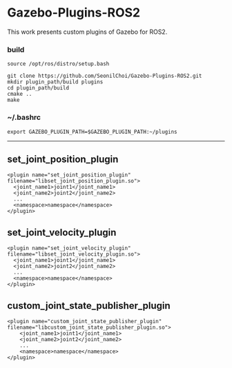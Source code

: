 # Gazebo-Plugins-ROS2

This work presents custom plugins of Gazebo for ROS2.

### build
```
source /opt/ros/distro/setup.bash
```

```
git clone https://github.com/SeonilChoi/Gazebo-Plugins-ROS2.git
mkdir plugin_path/build plugins
cd plugin_path/build
cmake ..
make
```
### ~/.bashrc
```
export GAZEBO_PLUGIN_PATH=$GAZEBO_PLUGIN_PATH:~/plugins
```

---

## set_joint_position_plugin
```
<plugin name="set_joint_position_plugin" filename="libset_joint_position_plugin.so">
  <joint_name1>joint1</joint_name1>
  <joint_name2>joint2</joint_name2>
  ...
  <namespace>namespace</namespace>
</plugin>
```

## set_joint_velocity_plugin
```
<plugin name="set_joint_velocity_plugin" filename="libset_joint_velocity_plugin.so">
  <joint_name1>joint1</joint_name1>
  <joint_name2>joint2</joint_name2>
  ...
  <namespace>namespace</namespace>
</plugin>
```

## custom_joint_state_publisher_plugin
```
<plugin name="custom_joint_state_publisher_plugin" filename="libcustom_joint_state_publisher_plugin.so">
    <joint_name1>joint1</joint_name1>
    <joint_name2>joint2</joint_name2>
    ...
    <namespace>namespace</namespace>
</plugin>
```
